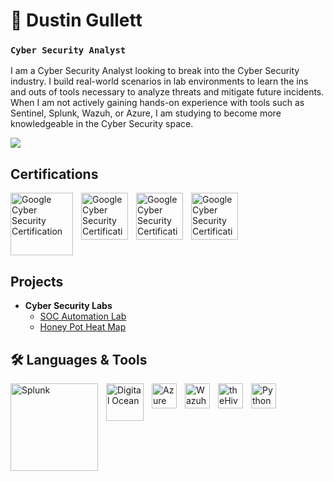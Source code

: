 <!DOCTYPE html>
<html lang="en">

<head>
<meta charset="UTF-8">
<meta name="viewport" content="width=device-width, initial-scale=1.0">
</head>

<body>


<h1>🔐 Dustin Gullett</h1>

<h3><code>Cyber Security Analyst</code></h3>

<p>
        I am a Cyber Security Analyst looking to break into the Cyber Security industry. I build real-world scenarios in lab environments to learn the ins and outs of tools necessary to analyze threats and mitigate future incidents. When I am not actively gaining hands-on experience with tools such as Sentinel, Splunk, Wazuh, or Azure, I am studying to become more knowledgeable in the Cyber Security space.
</p>

<a href="https://linkedin.com/dagullett"><img src="https://img.shields.io/badge/-LinkedIn-0072b1?&style=for-the-badge&logo=linkedin&logoColor=white" /></a>

<h2>Certifications</h2>

<img align="left" alt="Google Cyber Security Certification" width="100px" src="https://github.com/dagullett/dagullett/assets/75142644/34904b45-84e6-4faa-86fc-dc8f79220178" style="padding-right:10px;"/>
<img align="left" alt="Google Cyber Security Certification" width="75px" src="https://github.com/dagullett/dagullett/assets/75142644/b7f589ff-a7e7-4a77-b0bb-89acc2a2b48f" style="padding-right:10px;"/>
<img align="left" alt="Google Cyber Security Certification" width="75px" src="https://github.com/dagullett/dagullett/assets/75142644/9b5cbe76-fec0-4f38-b4d2-aabfec20773b" style="padding-right:10px;"/>
<img align="left" alt="Google Cyber Security Certification" width="75px" src="https://github.com/dagullett/dagullett/assets/75142644/12e2f36c-5098-480c-a277-e7512af2dfda" style="padding-right:10px;"/>
<br clear="left">

<h2> Projects</h2>

- <b>Cyber Security Labs</b>
  - [SOC Automation Lab](https://github.com/dagullett/SOC-Automation)
  - [Honey Pot Heat Map](https://github.com/dagullett/Wazuh-HoneyPot-Heat-Map)

<h2>🛠 Languages & Tools</h2>

<img align="left" alt="Splunk" width="140px" style="padding-right:10px;" src="https://github.com/dagullett/dagullett/assets/75142644/340d8b8a-3d43-476d-872d-8bbb02b75cac"/>
<img align="left" alt="Digital Ocean" width="60px" style="padding-right:10px;" src="https://github.com/dagullett/dagullett/assets/75142644/d1d0757c-08b6-4578-9615-966787fbda5c"/>
<img align="left" alt="Azure" width="40px" style="padding-right:10px;" src="https://cdn.jsdelivr.net/gh/devicons/devicon/icons/azure/azure-original.svg"/> 
<img align="left" alt="Wazuh" width="40px" style="padding-right:10px;" src="https://github.com/dagullett/dagullett/assets/75142644/3881489c-145f-4f3e-9d3a-61c2c3700194"/>
<img align="left" alt="theHive" width="40px" style="padding-right:10px;" src="https://github.com/dagullett/dagullett/assets/75142644/1972dce6-e146-49c0-b26d-2b12d0d629d9"/>
<img align="left" alt="Python" width="40px" style="padding-right:10px;" src="https://cdn.jsdelivr.net/gh/devicons/devicon/icons/python/python-original.svg"/>

<br clear="left">

</body>
